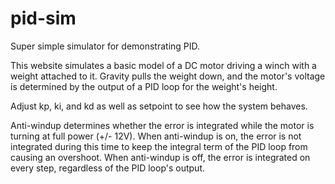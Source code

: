 # pid-sim
Super simple simulator for demonstrating PID.

This website simulates a basic model of a DC motor driving a winch with a weight attached to it.
Gravity pulls the weight down, and the motor's voltage is determined by the output of a PID loop for the weight's height.

Adjust kp, ki, and kd as well as setpoint to see how the system behaves.

Anti-windup determines whether the error is integrated while the motor is turning at full power (+/- 12V).
When anti-windup is on, the error is not integrated during this time to keep the integral term of the PID loop from causing an overshoot.
When anti-windup is off, the error is integrated on every step, regardless of the PID loop's output.
